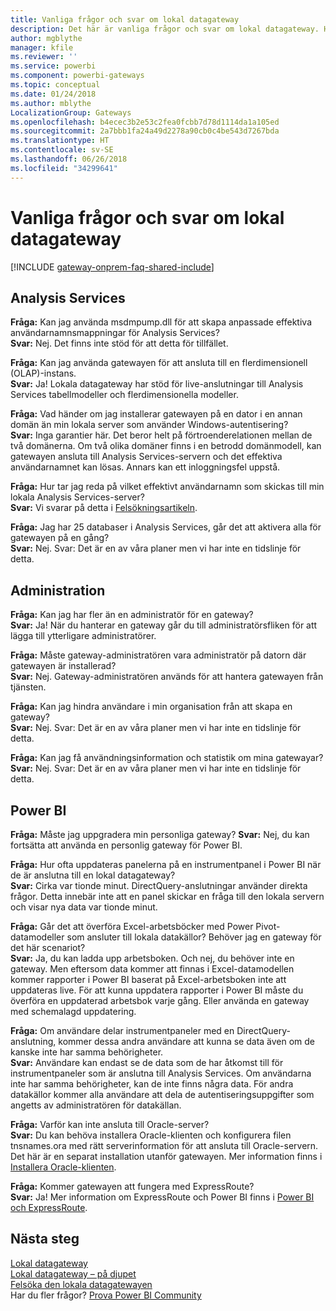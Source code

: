 ```yaml
---
title: Vanliga frågor och svar om lokal datagateway
description: Det här är vanliga frågor och svar om lokal datagateway. Här samlar vi vanliga frågor om gateway.
author: mgblythe
manager: kfile
ms.reviewer: ''
ms.service: powerbi
ms.component: powerbi-gateways
ms.topic: conceptual
ms.date: 01/24/2018
ms.author: mblythe
LocalizationGroup: Gateways
ms.openlocfilehash: b4ecec3b2e53c2fea0fcbb7d78d1114da1a105ed
ms.sourcegitcommit: 2a7bbb1fa24a49d2278a90cb0c4be543d7267bda
ms.translationtype: HT
ms.contentlocale: sv-SE
ms.lasthandoff: 06/26/2018
ms.locfileid: "34299641"
---
```

# <a name="on-premises-data-gateway-faq"></a>Vanliga frågor och svar om lokal datagateway
<!-- Shared FAQ shared Include -->
[!INCLUDE [gateway-onprem-faq-shared-include](./includes/gateway-onprem-faq-shared-include.md)]

## <a name="analysis-services"></a>Analysis Services
**Fråga:** Kan jag använda msdmpump.dll för att skapa anpassade effektiva användarnamnsmappningar för Analysis Services?  
**Svar:** Nej. Det finns inte stöd för att detta för tillfället.

**Fråga:** Kan jag använda gatewayen för att ansluta till en flerdimensionell (OLAP)-instans.  
**Svar:** Ja! Lokala datagateway har stöd för live-anslutningar till Analysis Services tabellmodeller och flerdimensionella modeller.

**Fråga:** Vad händer om jag installerar gatewayen på en dator i en annan domän än min lokala server som använder Windows-autentisering?  
**Svar:** Inga garantier här. Det beror helt på förtroenderelationen mellan de två domänerna. Om två olika domäner finns i en betrodd domänmodell, kan gatewayen ansluta till Analysis Services-servern och det effektiva användarnamnet kan lösas. Annars kan ett inloggningsfel uppstå.

**Fråga:** Hur tar jag reda på vilket effektivt användarnamn som skickas till min lokala Analysis Services-server?  
**Svar:** Vi svarar på detta i [Felsökningsartikeln](service-gateway-onprem-tshoot.md).

**Fråga:** Jag har 25 databaser i Analysis Services, går det att aktivera alla för gatewayen på en gång?  
**Svar:** Nej. Svar: Det är en av våra planer men vi har inte en tidslinje för detta.

## <a name="administration"></a>Administration
**Fråga:** Kan jag har fler än en administratör för en gateway?  
**Svar:** Ja! När du hanterar en gateway går du till administratörsfliken för att lägga till ytterligare administratörer.

**Fråga:** Måste gateway-administratören vara administratör på datorn där gatewayen är installerad?  
**Svar:** Nej. Gateway-administratören används för att hantera gatewayen från tjänsten.

**Fråga:** Kan jag hindra användare i min organisation från att skapa en gateway?  
**Svar:** Nej. Svar: Det är en av våra planer men vi har inte en tidslinje för detta.

**Fråga:** Kan jag få användningsinformation och statistik om mina gatewayar?  
**Svar:** Nej. Svar: Det är en av våra planer men vi har inte en tidslinje för detta.

## <a name="power-bi"></a>Power BI
**Fråga:** Måste jag uppgradera min personliga gateway?
**Svar:** Nej, du kan fortsätta att använda en personlig gateway för Power BI.

**Fråga:** Hur ofta uppdateras panelerna på en instrumentpanel i Power BI när de är anslutna till en lokal datagateway?  
**Svar:** Cirka var tionde minut. DirectQuery-anslutningar använder direkta frågor. Detta innebär inte att en panel skickar en fråga till den lokala servern och visar nya data var tionde minut.

**Fråga:** Går det att överföra Excel-arbetsböcker med Power Pivot-datamodeller som ansluter till lokala datakällor? Behöver jag en gateway för det här scenariot?  
**Svar:** Ja, du kan ladda upp arbetsboken. Och nej, du behöver inte en gateway. Men eftersom data kommer att finnas i Excel-datamodellen kommer rapporter i Power BI baserat på Excel-arbetsboken inte att uppdateras live. För att kunna uppdatera rapporter i Power BI måste du överföra en uppdaterad arbetsbok varje gång. Eller använda en gateway med schemalagd uppdatering.

**Fråga:** Om användare delar instrumentpaneler med en DirectQuery-anslutning, kommer dessa andra användare att kunna se data även om de kanske inte har samma behörigheter.  
**Svar:** Användare kan endast se de data som de har åtkomst till för instrumentpaneler som är anslutna till Analysis Services. Om användarna inte har samma behörigheter, kan de inte finns några data. För andra datakällor kommer alla användare att dela de autentiseringsuppgifter som angetts av administratören för datakällan.

**Fråga:** Varför kan inte ansluta till Oracle-server?  
**Svar:** Du kan behöva installera Oracle-klienten och konfigurera filen tnsnames.ora med rätt serverinformation för att ansluta till Oracle-servern. Det här är en separat installation utanför gatewayen. Mer information finns i [Installera Oracle-klienten](service-gateway-onprem-manage-oracle.md#installing-the-oracle-client).

**Fråga:** Kommer gatewayen att fungera med ExpressRoute?  
**Svar:** Ja! Mer information om ExpressRoute och Power BI finns i [Power BI och ExpressRoute](service-admin-power-bi-expressroute.md).

## <a name="next-steps"></a>Nästa steg
[Lokal datagateway](service-gateway-onprem.md)  
[Lokal datagateway – på djupet](service-gateway-onprem-indepth.md)  
[Felsöka den lokala datagatewayen](service-gateway-onprem-tshoot.md)  
Har du fler frågor? [Prova Power BI Community](http://community.powerbi.com/)

